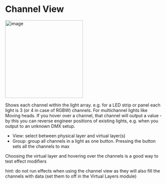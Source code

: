# Channel View

<img width="250" alt="image" src="https://github.com/user-attachments/assets/dff9c74d-a93b-425c-9bd4-7ca74c0d9520" />

Shows each channel within the light array. e.g. for a LED strip or panel each light is 3 (or 4 in case of RGBW) channels. For multichannel lights like Moving heads.
If you hover over a channel, that channel will output a value - by this you can reverse engineer positions of existing lights, e.g. when you output to an unknown DMX setup.

* View: select between physical layer and virtual layer(s)
* Group: group all channels in a light as one button. Pressing the button sets all the channels to max

Choosing the virtual layer and hovering over the channels is a good way to test effect modifiers

hint: do not run effects when using the channel view as they will also fill the channels with data (set them to off in the Virtual Layers module)